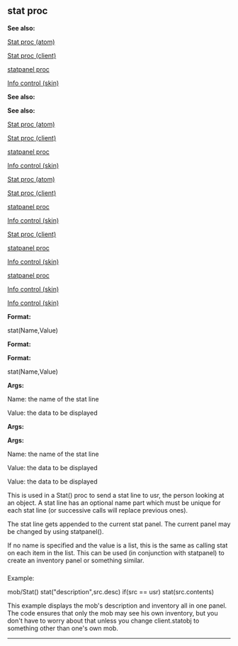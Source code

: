 

 stat proc
-----------




**See also:** 


[Stat proc (atom)](#/atom/proc/Stat) 

[Stat proc (client)](#/client/proc/Stat) 

[statpanel proc](#/proc/statpanel) 

[Info control (skin)](#/{skin}/control/info) 






**See also:** 

**See also:**

[Stat proc (atom)](#/atom/proc/Stat) 

[Stat proc (client)](#/client/proc/Stat) 

[statpanel proc](#/proc/statpanel) 

[Info control (skin)](#/{skin}/control/info) 




[Stat proc (atom)](#/atom/proc/Stat)

[Stat proc (client)](#/client/proc/Stat) 

[statpanel proc](#/proc/statpanel) 

[Info control (skin)](#/{skin}/control/info) 



[Stat proc (client)](#/client/proc/Stat)

[statpanel proc](#/proc/statpanel) 

[Info control (skin)](#/{skin}/control/info) 


[statpanel proc](#/proc/statpanel)

[Info control (skin)](#/{skin}/control/info) 

[Info control (skin)](#/{skin}/control/info)


**Format:** 


 stat(Name,Value)
 


**Format:** 

**Format:**

 stat(Name,Value)



**Args:** 


 Name: the name of the stat line
 
 Value: the data to be displayed
 



**Args:** 

**Args:**

 Name: the name of the stat line
 
 Value: the data to be displayed
 


 Value: the data to be displayed


 This is used in a Stat() proc to send a stat line to usr, the person
looking at an object. A stat line has an optional name part which must be
unique for each stat line (or successive calls will replace previous ones).




 The stat line gets appended to the current stat panel. The current panel
may be changed by using statpanel().




 If no name is specified and the value is a list, this is the same as
calling stat on each item in the list. This can be used (in conjunction
with statpanel) to create an inventory panel or something similar.



### 
 Example:



 mob/Stat()
 stat("description",src.desc)
 if(src == usr) stat(src.contents)


 This example displays the mob's description and inventory all in one panel.
The code ensures that only the mob may see his own inventory, but you don't
have to worry about that unless you change client.statobj to something other
than one's own mob.





---


